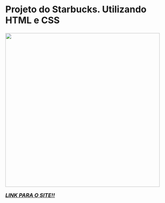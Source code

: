 <h1>Projeto do Starbucks. Utilizando HTML e CSS</h1> <h3> 

<img width="480em" src ="https://i.pinimg.com/736x/df/f1/9e/dff19e5db3a5ea20b113eae4da6fa5ae.jpg">

<i><a href="https://davirrocha.github.io/projetoStarbucks/" target="_blank">LINK PARA O SITE!!</a></i>
